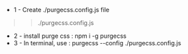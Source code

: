 
- 1 - Create ./purgecss.config.js file 
>> ./purgecss.config.js
- 2 - install purge css : npm i -g purgecss 
- 3 - In terminal, use : purgecss --config ./purgecss.config.js 

